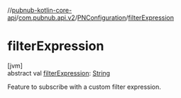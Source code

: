 //[pubnub-kotlin-core-api](../../../index.md)/[com.pubnub.api.v2](../index.md)/[PNConfiguration](index.md)/[filterExpression](filter-expression.md)

# filterExpression

[jvm]\
abstract val [filterExpression](filter-expression.md): [String](https://kotlinlang.org/api/latest/jvm/stdlib/kotlin/-string/index.html)

Feature to subscribe with a custom filter expression.
